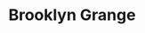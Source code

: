 ---
layout: opportunity
title: Brooklyn Grange
associated-areas: new-york-city
address-line-1: 37-18 Northern Blvd
address-line-2: Long Island City, NY 11101
address-url: https://goo.gl/maps/ar2XondxEAezrj6u5
associated-tags: 
  - Composting
  - Reduced Food Waste
  - Green Roofs
link-url: https://www.brooklyngrangefarm.com/get-involved
email: info@brooklyngrangefarm.com
image-url: https://static1.squarespace.com/static/569fd2b522482eeee4fcfa53/56ae273c37013b4fb34c33a4/5c488fe7352f534aa63ac443/1557929674442/L1030767.JPG?format=1000w
photos:
  - https://static1.squarespace.com/static/569fd2b522482eeee4fcfa53/56ae273c37013b4fb34c33a4/5c488fe7352f534aa63ac443/1557929674442/L1030767.JPG?format=1000w
  - https://static1.squarespace.com/static/569fd2b522482eeee4fcfa53/t/5a9d6193c830255b249aa130/1552580814327/TOURS.jpg?format=750w
  - https://static1.squarespace.com/static/569fd2b522482eeee4fcfa53/t/5a9d5dfd71c10b1a7d7f4b65/1520263215333/workshop.jpg?format=750w
info: We have a weekly open house on Saturdays at our flagship farm site, May 18th through October 26th, 2019, where you can jump in alongside our farm team and get your hands dirty!
comments:
  - author: danny-white
    content: Just show up on a Saturday any time between 10am and 2pm. Everyone there is chill and happy for help. Bring good shoes!
    date: 2019-06-27 17:00:00 -0400
  - author: lexi-lombari
    content: Another comment about Brooklyn Grange.
    date: 2019-06-27 17:00:00 -0400
visitors:
  - danny-white
  - lexi-lombari
social:
  - type: instagram
    url: https://www.instagram.com/brooklyngrange/
  - type: facebook
    url: https://www.facebook.com/BrooklynGrange
  - type: twitter
    url: https://twitter.com/BrooklynGrange
--- 